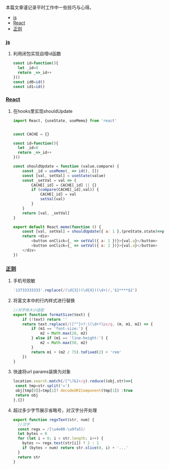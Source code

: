 本篇文章谨记录平时工作中一些技巧与心得。

- [js](#js)
- [React](#React)
- [正则](#正则)

### [js](#js)

1. 利用闭包实现自增id函数

   ```javascript
   const id=function(){
     let _id=0
     return _=>_id++
   }()
   const id0=id()
   const id1=id()
   ```

### [React](#React)

1. 在hooks里实现shouldUpdate

   ```javascript
   import React, {useState, useMemo} from 'react'
   
   
   const CACHE = {}
   
   const id=function(){
     let _id=0
     return _=>_id++
   }()
   
   const shouldUpdate = function (value,compare) {
       const _id = useMemo(_ => id(), [])
       const [val, setVal] = useState(value)
       const _setVal = val => {
           CACHE[_id] = CACHE[_id] || {}
           if (compare(CACHE[_id],val)) {
               CACHE[_id] = val
               setVal(val)
           }
       }
       return [val, _setVal]
   }
   
   export default React.memo(function () {
       const [val, setVal] = shouldUpdate({ a: 1 },(preState,state)=>preState.a!==state.a)
       return <div>
           <button onClick={_ => setVal({ a: 1 })}>{val.a}</button>
           <button onClick={_ => setVal({ a: 2 })}>{val.a}</button>
       </div>
   })
   ```

### [正则](#正则)

1. 手机号脱敏

   ```javascript
   '13733333333'.replace(/(\d{3})(\d{4})(\d+)/,'$1****$2')
   ```

2. 将富文本中的行内样式进行替换

   ```javascript
   //对字体大小适配
   export function formatSize(text) {
       if (!text) return ''
       return text.replace(/([^"]+?:)(\d+?)px/g, (m, m1, m2) => {
           if (m1 == 'font-size:') {
               m2 = Math.max(28, m2)
           } else if (m1 == 'line-height:') {
               m2 = Math.max(50, m2)
           }
           return m1 + (m2 / 75).toFixed(2) + 'rem'
       })
   }
   ```

3. 快速将url params装换为对象

   ```javascript
   location.search.match(/[^\?&]+/g).reduce((obj,str)=>{
   	const tmp=str.split('=')
   	obj[tmp[0]]=tmp[1]? decodeURIComponent(tmp[1]) :true
   	return obj
   },{})
   ```

4. 超过多少字节展示省略号，对汉字分开处理

   ```javascript
   export function regxText(str, num) {
     //汉字
     const regx = /[\u4e00-\u9fa5]/
     let bytes = 0
     for (let i = 0; i < str.length; i++) {
       bytes += regx.test(str[i]) ? 2 : 1
       if (bytes > num) return str.slice(0, i) + '...'
     }
     return str
   }
   ```


